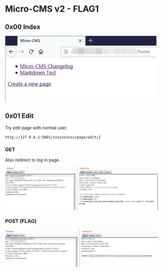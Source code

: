 # Micro-CMS v2 - FLAG1

## 0x00 Index

![](../flag0/imgs/index.jpg)

## 0x01 Edit

Try edit page with normal user.

```
http://127.0.0.1:5001/xxxxxxxxxx/page/edit/1
```

### GET

Also redirect to log in page.

![](./imgs/get.jpg)

### POST (FLAG)

![](./imgs/post.jpg)